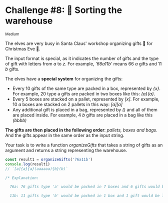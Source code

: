 # Challenge #8: 🏬 Sorting the warehouse

<small>Medium</small>

The elves are very busy in Santa Claus' workshop organizing gifts 🎁 for Christmas Eve 🎄.

The input format is special, as it indicates the number of gifts and the type of gift with letters from _a_ to _z_. For example, _'66a11b'_ means 66 _a_ gifts and 11 _b_ gifts.

The elves have a **special system** for organizing the gifts:

- Every 10 gifts of the same type are packed in a box, represented by _{x}_. For example, 20 type a gifts are packed in two boxes like this: _{a}{a}_.
- Every 5 boxes are stacked on a pallet, represented by _[x]_. For example, 10 _a_ boxes are stacked on 2 pallets in this way: _[a][a]_
- Any additional gift is placed in a bag, represented by _()_ and all of them are placed inside. For example, 4 _b_ gifts are placed in a bag like this _(bbbb)_

**The gifts are then placed in the following order**: _pallets, boxes and bags_. And the gifts appear in the same order as the input string.

Your task is to write a function _organizeGifts_ that takes a string of gifts as an argument and returns a string representing the warehouse.

```javascript
const result1 = organizeGifts('76a11b')
console.log(result1)
// `[a]{a}{a}(aaaaaa){b}(b)`

/* Explanation:

  76a: 76 gifts type 'a' would be packed in 7 boxes and 6 gifts would be left, resulting in 1 pallet [a] (for the first 5 boxes), 2 loose boxes {a}{a} and a bag with 6 gifts (aaaaaa)

  11b: 11 gifts type 'b' would be packed in 1 box and 1 gift would be left, resulting in 1 loose box {b} and a bag with 1 gift (b)
```
